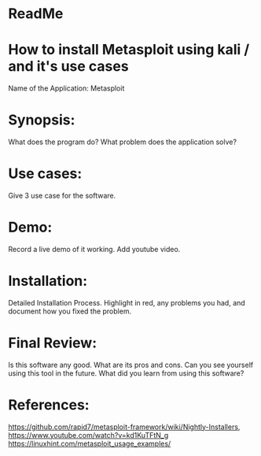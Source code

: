 # ReadMe
# How to install Metasploit using kali / and it's use cases 

Name of the Application: Metasploit 
# Synopsis:
What does the program do? 
What problem does the application solve?
# Use cases:
Give 3 use case for the software.

# Demo:
Record a live demo of it working. 
Add youtube video. 
# Installation:
Detailed Installation Process.
Highlight in red, any problems you had, and document how you fixed the problem.  

# Final Review:
Is this software any good.  What are its pros and cons.  Can you see yourself using this tool in the future.  What did you learn from using this software? 









# References:
https://github.com/rapid7/metasploit-framework/wiki/Nightly-Installers, 
https://www.youtube.com/watch?v=kd1KuTFtN_g
https://linuxhint.com/metasploit_usage_examples/
